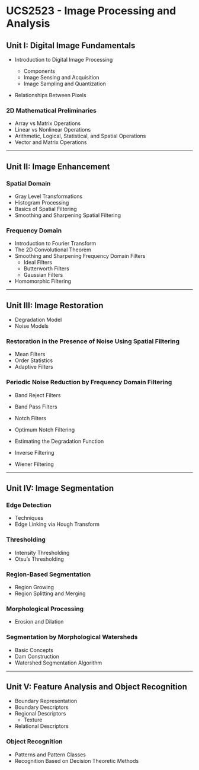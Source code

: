 # UCS2523 - Image Processing and Analysis


## Unit I: Digital Image Fundamentals

- Introduction to Digital Image Processing  
  - Components  
  - Image Sensing and Acquisition  
  - Image Sampling and Quantization  

- Relationships Between Pixels  

### 2D Mathematical Preliminaries
- Array vs Matrix Operations  
- Linear vs Nonlinear Operations  
- Arithmetic, Logical, Statistical, and Spatial Operations  
- Vector and Matrix Operations  

---

## Unit II: Image Enhancement

### Spatial Domain
- Gray Level Transformations  
- Histogram Processing  
- Basics of Spatial Filtering  
- Smoothing and Sharpening Spatial Filtering  

### Frequency Domain
- Introduction to Fourier Transform  
- The 2D Convolutional Theorem  
- Smoothing and Sharpening Frequency Domain Filters  
  - Ideal Filters  
  - Butterworth Filters  
  - Gaussian Filters  
- Homomorphic Filtering  


---

## Unit III: Image Restoration

- Degradation Model  
- Noise Models  

### Restoration in the Presence of Noise Using Spatial Filtering
- Mean Filters  
- Order Statistics  
- Adaptive Filters  

### Periodic Noise Reduction by Frequency Domain Filtering
- Band Reject Filters  
- Band Pass Filters  
- Notch Filters  
- Optimum Notch Filtering  

- Estimating the Degradation Function  
- Inverse Filtering  
- Wiener Filtering  

---

## Unit IV: Image Segmentation

### Edge Detection
- Techniques  
- Edge Linking via Hough Transform  

### Thresholding
- Intensity Thresholding  
- Otsu’s Thresholding  

### Region-Based Segmentation
- Region Growing  
- Region Splitting and Merging  

### Morphological Processing
- Erosion and Dilation  

### Segmentation by Morphological Watersheds
- Basic Concepts  
- Dam Construction  
- Watershed Segmentation Algorithm  


---

## Unit V: Feature Analysis and Object Recognition

- Boundary Representation  
- Boundary Descriptors  
- Regional Descriptors  
  - Texture  
- Relational Descriptors  

### Object Recognition
- Patterns and Pattern Classes  
- Recognition Based on Decision Theoretic Methods  
  
